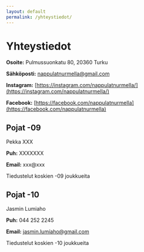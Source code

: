 ```yaml
---
layout: default
permalink: /yhteystiedot/
---
```


# Yhteystiedot

**Osoite:** Pulmussuonkatu 80, 20360 Turku

**Sähköposti:** [nappulatnurmella@gmail.com](mailto:nappulatnurmella@gmail.com)

**Instagram:** [https://instagram.com/nappulatnurmella/](https://instagram.com/nappulatnurmella/)

**Facebook:** [https://facebook.com/nappulatnurmella](https://facebook.com/nappulatnurmella)


## Pojat -09

Pekka XXX

**Puh:** XXXXXXX

**Email:** xxx@xxx

Tiedustelut koskien -09 joukkueita


## Pojat -10

Jasmin Lumiaho

**Puh:** 044 252 2245

**Email:** [jasmin.lumíaho@gmail.com](mailto:jasmin.lumíaho@gmail.com)

Tiedustelut koskien -10 joukkueita
